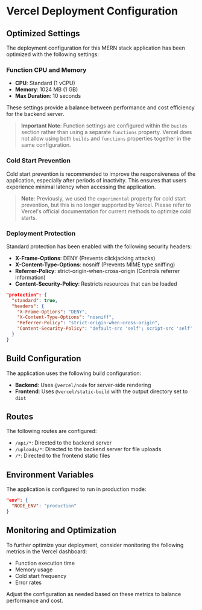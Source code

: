 # Vercel Deployment Configuration

## Optimized Settings

The deployment configuration for this MERN stack application has been optimized with the following settings:

### Function CPU and Memory

- **CPU**: Standard (1 vCPU)
- **Memory**: 1024 MB (1 GB)
- **Max Duration**: 10 seconds

These settings provide a balance between performance and cost efficiency for the backend server.

> **Important Note**: Function settings are configured within the `builds` section rather than using a separate `functions` property. Vercel does not allow using both `builds` and `functions` properties together in the same configuration.

### Cold Start Prevention

Cold start prevention is recommended to improve the responsiveness of the application, especially after periods of inactivity. This ensures that users experience minimal latency when accessing the application.

> **Note**: Previously, we used the `experimental` property for cold start prevention, but this is no longer supported by Vercel. Please refer to Vercel's official documentation for current methods to optimize cold starts.

### Deployment Protection

Standard protection has been enabled with the following security headers:

- **X-Frame-Options**: DENY (Prevents clickjacking attacks)
- **X-Content-Type-Options**: nosniff (Prevents MIME type sniffing)
- **Referrer-Policy**: strict-origin-when-cross-origin (Controls referrer information)
- **Content-Security-Policy**: Restricts resources that can be loaded

```json
"protection": {
  "standard": true,
  "headers": {
    "X-Frame-Options": "DENY",
    "X-Content-Type-Options": "nosniff",
    "Referrer-Policy": "strict-origin-when-cross-origin",
    "Content-Security-Policy": "default-src 'self'; script-src 'self' 'unsafe-inline'; style-src 'self' 'unsafe-inline'; img-src 'self' data:; connect-src 'self' https://*.vercel.app;"
  }
}
```

## Build Configuration

The application uses the following build configuration:

- **Backend**: Uses `@vercel/node` for server-side rendering
- **Frontend**: Uses `@vercel/static-build` with the output directory set to `dist`

## Routes

The following routes are configured:

- `/api/*`: Directed to the backend server
- `/uploads/*`: Directed to the backend server for file uploads
- `/*`: Directed to the frontend static files

## Environment Variables

The application is configured to run in production mode:

```json
"env": {
  "NODE_ENV": "production"
}
```

## Monitoring and Optimization

To further optimize your deployment, consider monitoring the following metrics in the Vercel dashboard:

- Function execution time
- Memory usage
- Cold start frequency
- Error rates

Adjust the configuration as needed based on these metrics to balance performance and cost.